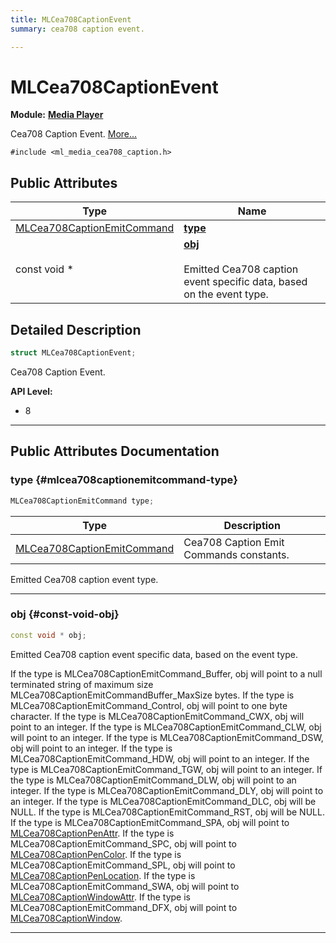 ```yaml
---
title: MLCea708CaptionEvent
summary: cea708 caption event. 

---
```


# MLCea708CaptionEvent

**Module:** **[Media Player](/versioned_docs/version-22-Feb-2023/api-ref/api/Modules/group___media_player/group___media_player.md)**



Cea708 Caption Event.  [More...](#detailed-description)


`#include <ml_media_cea708_caption.h>`

## Public Attributes

| Type           | Name           |
| -------------- | -------------- |
| [MLCea708CaptionEmitCommand](/versioned_docs/version-22-Feb-2023/api-ref/api/Modules/group___media_player/group___media_player.md#enums-mlcea708captionemitcommand) | **[type](/versioned_docs/version-22-Feb-2023/api-ref/api/Modules/group___media_player/struct_m_l_cea708_caption_event.md#mlcea708captionemitcommand-type)**  |
| const void * | **[obj](/versioned_docs/version-22-Feb-2023/api-ref/api/Modules/group___media_player/struct_m_l_cea708_caption_event.md#const-void-obj)** <br></br>Emitted Cea708 caption event specific data, based on the event type.  |

## Detailed Description

```cpp
struct MLCea708CaptionEvent;
```

Cea708 Caption Event. 




**API Level:**
  * 8 




-----------
## Public Attributes Documentation

### type {#mlcea708captionemitcommand-type}

```cpp
MLCea708CaptionEmitCommand type;
```



| Type | Description |
|--|--|
| [MLCea708CaptionEmitCommand](/versioned_docs/version-22-Feb-2023/api-ref/api/Modules/group___media_player/group___media_player.md#enums-mlcea708captionemitcommand) | Cea708 Caption Emit Commands constants.  |


Emitted Cea708 caption event type. 





-----------

### obj {#const-void-obj}

```cpp
const void * obj;
```

Emitted Cea708 caption event specific data, based on the event type. 

If the type is MLCea708CaptionEmitCommand_Buffer, obj will point to a null terminated string of maximum size MLCea708CaptionEmitCommandBuffer_MaxSize bytes. If the type is MLCea708CaptionEmitCommand_Control, obj will point to one byte character. If the type is MLCea708CaptionEmitCommand_CWX, obj will point to an integer. If the type is MLCea708CaptionEmitCommand_CLW, obj will point to an integer. If the type is MLCea708CaptionEmitCommand_DSW, obj will point to an integer. If the type is MLCea708CaptionEmitCommand_HDW, obj will point to an integer. If the type is MLCea708CaptionEmitCommand_TGW, obj will point to an integer. If the type is MLCea708CaptionEmitCommand_DLW, obj will point to an integer. If the type is MLCea708CaptionEmitCommand_DLY, obj will point to an integer. If the type is MLCea708CaptionEmitCommand_DLC, obj will be NULL. If the type is MLCea708CaptionEmitCommand_RST, obj will be NULL. If the type is MLCea708CaptionEmitCommand_SPA, obj will point to [MLCea708CaptionPenAttr](/versioned_docs/version-22-Feb-2023/api-ref/api/Modules/group___media_player/struct_m_l_cea708_caption_pen_attr.md). If the type is MLCea708CaptionEmitCommand_SPC, obj will point to [MLCea708CaptionPenColor](/versioned_docs/version-22-Feb-2023/api-ref/api/Modules/group___media_player/struct_m_l_cea708_caption_pen_color.md). If the type is MLCea708CaptionEmitCommand_SPL, obj will point to [MLCea708CaptionPenLocation](/versioned_docs/version-22-Feb-2023/api-ref/api/Modules/group___media_player/struct_m_l_cea708_caption_pen_location.md). If the type is MLCea708CaptionEmitCommand_SWA, obj will point to [MLCea708CaptionWindowAttr](/versioned_docs/version-22-Feb-2023/api-ref/api/Modules/group___media_player/struct_m_l_cea708_caption_window_attr.md). If the type is MLCea708CaptionEmitCommand_DFX, obj will point to [MLCea708CaptionWindow](/versioned_docs/version-22-Feb-2023/api-ref/api/Modules/group___media_player/struct_m_l_cea708_caption_window.md). 





-----------


